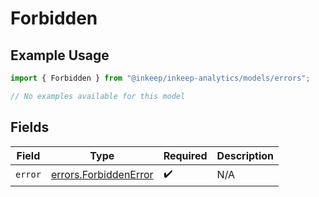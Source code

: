 # Forbidden

## Example Usage

```typescript
import { Forbidden } from "@inkeep/inkeep-analytics/models/errors";

// No examples available for this model
```

## Fields

| Field                                                          | Type                                                           | Required                                                       | Description                                                    |
| -------------------------------------------------------------- | -------------------------------------------------------------- | -------------------------------------------------------------- | -------------------------------------------------------------- |
| `error`                                                        | [errors.ForbiddenError](../../models/errors/forbiddenerror.md) | :heavy_check_mark:                                             | N/A                                                            |